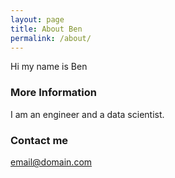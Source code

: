 ```yaml
---
layout: page
title: About Ben
permalink: /about/
---
```


Hi my name is Ben

### More Information

I am an engineer and a data scientist.  

### Contact me

[email@domain.com](mailto:email@domain.com)